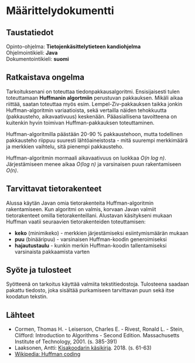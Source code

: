 # Määrittelydokumentti

## Taustatiedot

Opinto-ohjelma: __Tietojenkäsittelytieteen kandiohjelma__  
Ohjelmointikieli: __Java__  
Dokumentointikieli: __suomi__

## Ratkaistava ongelma

Tarkoituksenani on toteuttaa tiedonpakkausalgoritmi. Ensisijaisesti tulen toteuttamaan __Huffmanin algortmiin__ perustuvan pakkauksen. Mikäli aikaa riittää, saatan toteuttaa myös esim. Lempel-Ziv-pakkauksen taikka jonkin Huffman-algoritmin variaatioista, sekä vertailla näiden tehokkuutta (pakkausteho, aikavaativuus) keskenään. Pääasiallisena tavoitteena on kuitenkin hyvin toimivan Huffman-pakkauksen toteuttaminen.

Huffman-algoritmilla päästään 20-90 % pakkaustehoon, mutta todellinen pakkausteho riippuu suuresti lähtöaineistosta - mitä suurempi merkkimäärä ja merkkien vaihtelu, sitä pienempi pakkausteho.

Huffman-algoritmin mormaali aikavaativuus on luokkaa _O(n log n)_. Järjestämiseen menee aikaa _O(log n)_ ja varsinaisen puun rakentamiseen _O(n)_.

## Tarvittavat tietorakenteet

Alussa käytän Javan omia tietorakenteita Huffman-algoritmin rakentamiseen. Kun algoritmi on valmis, korvaan Javan valmiit tietorakenteet omilla tietorakenteillani. Alustavan käsitykseni mukaan Huffman vaatii seuraavien tietorakenteiden toteuttamisen:

- __keko__ (minimikeko) - merkkien järjestämiseksi esiintymismäärän mukaan
- __puu__ (binääripuu) - varsinaisen Huffman-koodin generoimiseksi
- __hajautustaulu__ - kunkin merkin Huffman-koodin tallentamiseksi varsinaista pakkaamista varten

## Syöte ja tulosteet

Syötteenä on tarkoitus käyttää valmiita tekstitiedostoja. Tulosteena saadaan pakattu tiedosto, joka sisältää purkamiseen tarvittavan puun sekä itse koodatun tekstin.

## Lähteet

- Cormen, Thomas H. - Leiserson, Charles E. - Rivest, Ronald L. - Stein, Clifford: Introduction to Algorithms - Second Edition. Massachusetts Institute of Technology, 2001. (s. 385-391)
- Laaksonen, Antti: [Kisakoodarin käsikirja](https://www.cs.helsinki.fi/u/ahslaaks/kkkk.pdf). 2018. (s. 61-63)
- [Wikipedia: Huffman coding](https://en.wikipedia.org/wiki/Huffman_coding)
